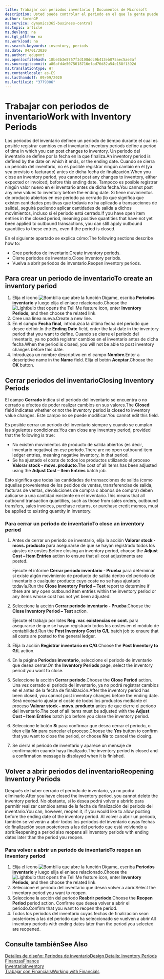 ```yaml
---
title: Trabajar con periodos inventario | Documentos de Microsoft
description: Usted puede controlar el periodo en el que la gente puede registrar cambios en el inventario mediante la definición de periodos de inventario.
author: SorenGP
ms.service: dynamics365-business-central
ms.topic: article
ms.devlang: na
ms.tgt_pltfrm: na
ms.workload: na
ms.search.keywords: inventory, periods
ms.date: 04/01/2020
ms.author: edupont
ms.openlocfilehash: 18be3b3e5757f3d108ddc9b413eb075aec5ae3af
ms.sourcegitcommit: a80afd4e5075018716efad76d82a54e158f1392d
ms.translationtype: HT
ms.contentlocale: es-ES
ms.lasthandoff: 09/09/2020
ms.locfileid: "3779006"
---
```

# <a name="work-with-inventory-periods"></a><span data-ttu-id="ee603-103">Trabajar con periodos de inventario</span><span class="sxs-lookup"><span data-stu-id="ee603-103">Work with Inventory Periods</span></span>
<span data-ttu-id="ee603-104">Los periodos del inventario definen un periodo de tiempo durante el cual es posible registrar cambios en el inventario.</span><span class="sxs-lookup"><span data-stu-id="ee603-104">Inventory periods define a period of time in which you can post changes to inventory.</span></span> <span data-ttu-id="ee603-105">Un periodo del inventario se define por la fecha en la que finaliza.</span><span class="sxs-lookup"><span data-stu-id="ee603-105">An inventory period is defined by the date on which it ends, or the ending date.</span></span> <span data-ttu-id="ee603-106">Cuando se cierra un periodo del inventario, no es posible registrar ningún cambio en él (ya sea previsto o facturado) antes de dicha fecha de finalización.</span><span class="sxs-lookup"><span data-stu-id="ee603-106">When you close an inventory period, you cannot post any changes to inventory, either expected or invoiced, before this ending date.</span></span> <span data-ttu-id="ee603-107">Tampoco es posible registrar ningún valor nuevo en el inventario antes de dicha fecha.</span><span class="sxs-lookup"><span data-stu-id="ee603-107">You cannot post any new values to inventory before the ending date.</span></span> <span data-ttu-id="ee603-108">Si tiene movimientos de producto abiertos en ese periodo ya cerrado (lo que significa que existen cantidades positivas que todavía no ha aplicado a transacciones de salida), seguirá pudiendo aplicar cantidades de salida a dichos movimientos, incluso si el periodo está cerrado.</span><span class="sxs-lookup"><span data-stu-id="ee603-108">If you have open item entries in the closed period, meaning positive quantities that have not yet been applied to outbound transactions, you can still apply outbound quantities to these entries, even if the period is closed.</span></span>  

<span data-ttu-id="ee603-109">En el siguiente apartado se explica cómo:</span><span class="sxs-lookup"><span data-stu-id="ee603-109">The following sections describe how to:</span></span>

* <span data-ttu-id="ee603-110">Cree periodos de inventario.</span><span class="sxs-lookup"><span data-stu-id="ee603-110">Create inventory periods.</span></span>  
* <span data-ttu-id="ee603-111">Cierre periodos de inventario.</span><span class="sxs-lookup"><span data-stu-id="ee603-111">Close inventory periods.</span></span>  
* <span data-ttu-id="ee603-112">Vuelva a abrir periodos de inventario.</span><span class="sxs-lookup"><span data-stu-id="ee603-112">Reopen inventory periods.</span></span>  

## <a name="to-create-an-inventory-period"></a><span data-ttu-id="ee603-113">Para crear un periodo de inventario</span><span class="sxs-lookup"><span data-stu-id="ee603-113">To create an inventory period</span></span>  
1. <span data-ttu-id="ee603-114">Elija el icono ![Bombilla que abre la función Dígame](media/ui-search/search_small.png "Dígame qué desea hacer"), escriba **Periodos inventario** y luego elija el enlace relacionado.</span><span class="sxs-lookup"><span data-stu-id="ee603-114">Choose the ![Lightbulb that opens the Tell Me feature](media/ui-search/search_small.png "Tell me what you want to do") icon, enter **Inventory Periods**, and then choose the related link.</span></span>  
2. <span data-ttu-id="ee603-115">Cree una línea nueva.</span><span class="sxs-lookup"><span data-stu-id="ee603-115">Create a new line.</span></span>  
3. <span data-ttu-id="ee603-116">En el campo **Fecha final**, introduzca la última fecha del periodo que desee definir.</span><span class="sxs-lookup"><span data-stu-id="ee603-116">In the **Ending Date** field, enter the last date in the inventory period that you want to define.</span></span> <span data-ttu-id="ee603-117">Cuando se cierre el periodo del inventario, ya no podrá registrar cambios en el inventario antes de dicha fecha.</span><span class="sxs-lookup"><span data-stu-id="ee603-117">When the period is closed, you will not be able to post inventory changes before this date.</span></span>  
4. <span data-ttu-id="ee603-118">Introduzca un nombre descriptivo en el campo **Nombre**.</span><span class="sxs-lookup"><span data-stu-id="ee603-118">Enter a descriptive name in the **Name** field.</span></span> <span data-ttu-id="ee603-119">Elija el botón **Aceptar**.</span><span class="sxs-lookup"><span data-stu-id="ee603-119">Choose the **OK** button.</span></span>  

## <a name="closing-inventory-periods"></a><span data-ttu-id="ee603-120">Cerrar periodos del inventario</span><span class="sxs-lookup"><span data-stu-id="ee603-120">Closing Inventory Periods</span></span>  
<span data-ttu-id="ee603-121">El campo **Cerrado** indica si el periodo del inventario se encuentra o no cerrado a efectos de poder realizar cambios en sus valores.</span><span class="sxs-lookup"><span data-stu-id="ee603-121">The **Closed** field indicates whether or not the inventory period is closed to inventory value changes.</span></span> <span data-ttu-id="ee603-122">Este campo no se puede modificar.</span><span class="sxs-lookup"><span data-stu-id="ee603-122">You cannot edit this field.</span></span>  

<span data-ttu-id="ee603-123">Es posible cerrar un periodo del inventario siempre y cuando se cumplan las siguientes condiciones:</span><span class="sxs-lookup"><span data-stu-id="ee603-123">You can close any inventory period, provided that the following is true:</span></span>  

* <span data-ttu-id="ee603-124">No existen movimientos de producto de salida abiertos (es decir, inventario negativo) en ese periodo.</span><span class="sxs-lookup"><span data-stu-id="ee603-124">There are no open outbound item ledger entries, meaning negative inventory, in that period.</span></span>  
* <span data-ttu-id="ee603-125">Se ha ajustado el coste de todos los productos utilizando el proceso **Valorar stock - movs. producto**.</span><span class="sxs-lookup"><span data-stu-id="ee603-125">The cost of all items has been adjusted using the **Adjust Cost – Item Entries** batch job.</span></span>  

<span data-ttu-id="ee603-126">Esto significa que todas las cantidades de transacciones de salida (como aquellas provenientes de los pedidos de ventas, transferencias de salida, facturas de ventas, devoluciones de compra o abonos de compra) deben aplicarse a una cantidad existente en el inventario.</span><span class="sxs-lookup"><span data-stu-id="ee603-126">This means that all outbound transaction quantities, such as those from sales orders, outbound transfers, sales invoices, purchase returns, or purchase credit memos, must be applied to existing quantity in inventory.</span></span>  

### <a name="to-close-an-inventory-period"></a><span data-ttu-id="ee603-127">Para cerrar un periodo de inventario</span><span class="sxs-lookup"><span data-stu-id="ee603-127">To close an inventory period</span></span>  
1. <span data-ttu-id="ee603-128">Antes de cerrar un periodo de inventario, elija la acción **Valorar stock - movs. producto** para asegurarse de que se hayan registrado todos los ajustes de costes.</span><span class="sxs-lookup"><span data-stu-id="ee603-128">Before closing an inventory period, choose the **Adjust Cost – Item Entries** action to ensure that all cost adjustments are posted.</span></span>

     <span data-ttu-id="ee603-129">Ejecute el informe **Cerrar periodo inventario - Prueba** para determinar si existe algún movimiento de producto de salida dentro del periodo de inventario o cualquier producto cuyo coste no se haya ajustado todavía.</span><span class="sxs-lookup"><span data-stu-id="ee603-129">Run the **Close Inventory Period – Test** report to determine if there are any open outbound item entries within the inventory period or any items whose cost has not yet been adjusted.</span></span>  
2. <span data-ttu-id="ee603-130">Seleccione la acción **Cerrar periodo inventario - Prueba**.</span><span class="sxs-lookup"><span data-stu-id="ee603-130">Choose the **Close Inventory Period – Test** action.</span></span>  

     <span data-ttu-id="ee603-131">Ejecute el trabajo por lotes **Reg. var. existencias en cont.** para asegurarse de que se hayan registrado todos los costes en el módulo de contabilidad.</span><span class="sxs-lookup"><span data-stu-id="ee603-131">Run the **Post Inventory Cost to G/L** batch job to ensure that all costs are posted to the general ledger.</span></span>  
3. <span data-ttu-id="ee603-132">Elija la acción **Registrar inventario en C/G**.</span><span class="sxs-lookup"><span data-stu-id="ee603-132">Choose the **Post Inventory to G/L** action.</span></span>  
4. <span data-ttu-id="ee603-133">En la página **Periodos inventario**, seleccione el periodo de inventario que desea cerrar.</span><span class="sxs-lookup"><span data-stu-id="ee603-133">On the **Inventory Periods** page, select the inventory period you want to close.</span></span>  
5. <span data-ttu-id="ee603-134">Seleccione la acción **Cerrar periodo**.</span><span class="sxs-lookup"><span data-stu-id="ee603-134">Choose the **Close Period** action.</span></span> <span data-ttu-id="ee603-135">Una vez cerrado el periodo del inventario, ya no podrá registrar cambios en el antes de la fecha de finalización.</span><span class="sxs-lookup"><span data-stu-id="ee603-135">After the inventory period has been closed, you cannot post inventory changes before the ending date.</span></span> <span data-ttu-id="ee603-136">Será necesario ajustar el coste de todos los productos mediante el proceso **Valorar stock - movs. producto** antes de que cierre el periodo del inventario.</span><span class="sxs-lookup"><span data-stu-id="ee603-136">The cost of all items must be adjusted with the **Adjust Cost – Item Entries** batch job before you close the inventory period.</span></span>  
6. <span data-ttu-id="ee603-137">Seleccione le botón **Sí** para confirmar que desea cerrar el periodo, o bien elija **No** para cancelar el proceso.</span><span class="sxs-lookup"><span data-stu-id="ee603-137">Choose the **Yes** button to confirm that you want to close the period, or choose **No** to cancel the closing.</span></span>  
7. <span data-ttu-id="ee603-138">Se cierra el periodo de inventario y aparece un mensaje de confirmación cuando haya finalizado.</span><span class="sxs-lookup"><span data-stu-id="ee603-138">The inventory period is closed and a confirmation message is displayed when it is finished.</span></span>  

## <a name="reopening-inventory-periods"></a><span data-ttu-id="ee603-139">Volver a abrir periodos del inventario</span><span class="sxs-lookup"><span data-stu-id="ee603-139">Reopening Inventory Periods</span></span>  
<span data-ttu-id="ee603-140">Después de haber cerrado el periodo de inventario, ya no podrá eliminarlo.</span><span class="sxs-lookup"><span data-stu-id="ee603-140">After you have closed the inventory period, you cannot delete the inventory period.</span></span> <span data-ttu-id="ee603-141">No obstante, si lo desea podrá volver a abrirlo para permitir realizar cambios antes de la fecha de finalización del periodo del inventario.</span><span class="sxs-lookup"><span data-stu-id="ee603-141">You can, however, reopen it, if you would like to allow posting before the ending date of the inventory period.</span></span> <span data-ttu-id="ee603-142">Al volver a abrir un periodo, también se volverán a abrir todos los periodos del inventario cuyas fechas de finalización sean posteriores a las del periodo que está volviendo a abrir.</span><span class="sxs-lookup"><span data-stu-id="ee603-142">Reopening a period also reopens all inventory periods with ending dates later than the period you reopen.</span></span>  

### <a name="to-reopen-an-inventory-period"></a><span data-ttu-id="ee603-143">Para volver a abrir un periodo de inventario</span><span class="sxs-lookup"><span data-stu-id="ee603-143">To reopen an inventory period</span></span>  
1. <span data-ttu-id="ee603-144">Elija el icono ![Bombilla que abre la función Dígame](media/ui-search/search_small.png "Dígame qué desea hacer"), escriba **Periodos inventario** y luego elija el enlace relacionado.</span><span class="sxs-lookup"><span data-stu-id="ee603-144">Choose the ![Lightbulb that opens the Tell Me feature](media/ui-search/search_small.png "Tell me what you want to do") icon, enter **Inventory Periods**, and then choose the related link.</span></span>  
2. <span data-ttu-id="ee603-145">Seleccione el periodo del inventario que desea volver a abrir.</span><span class="sxs-lookup"><span data-stu-id="ee603-145">Select the inventory period you want to reopen.</span></span>  
3. <span data-ttu-id="ee603-146">Seleccione la acción del periodo **Reabrir periodo**.</span><span class="sxs-lookup"><span data-stu-id="ee603-146">Choose the **Reopen Period** period action.</span></span> <span data-ttu-id="ee603-147">Confirme que desea volver a abrir el periodo.</span><span class="sxs-lookup"><span data-stu-id="ee603-147">Confirm that you want to reopen the period.</span></span>  
4. <span data-ttu-id="ee603-148">Todos los periodos del inventario cuyas fechas de finalización sean posteriores a las del periodo que ha seleccionado se vuelven a abrir.</span><span class="sxs-lookup"><span data-stu-id="ee603-148">All inventory periods with ending dates later than the period you selected are reopened.</span></span>  

## <a name="see-also"></a><span data-ttu-id="ee603-149">Consulte también</span><span class="sxs-lookup"><span data-stu-id="ee603-149">See Also</span></span>  
[<span data-ttu-id="ee603-150">Detalles de diseño: Periodos de inventario</span><span class="sxs-lookup"><span data-stu-id="ee603-150">Design Details: Inventory Periods</span></span>](design-details-inventory-periods.md)  
[<span data-ttu-id="ee603-151">Finanzas</span><span class="sxs-lookup"><span data-stu-id="ee603-151">Finance</span></span>](finance.md)  
[<span data-ttu-id="ee603-152">Inventario</span><span class="sxs-lookup"><span data-stu-id="ee603-152">Inventory</span></span>](inventory-manage-inventory.md)  
[<span data-ttu-id="ee603-153">Trabajar con Financials</span><span class="sxs-lookup"><span data-stu-id="ee603-153">Working with Financials</span></span>](ui-work-product.md)
